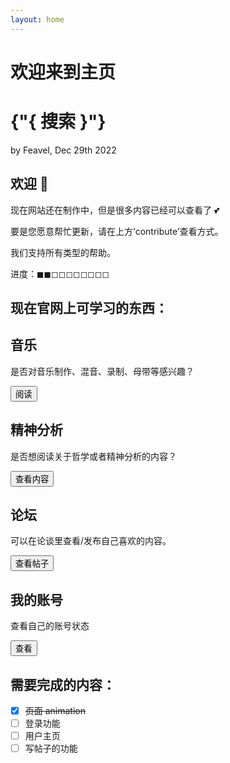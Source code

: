 ```yaml
---
layout: home
---
```


<script>
	import Card from '../../../src/components/ui/Card.svelte';
</script>

<title>Home - Feavel's Camp</title>

<h1 class="mb-0 text-5xl font-extrabold">欢迎来到主页 </h1>
<h1 class="my-0 text-6xl font-extrabold text-info">{"{ 搜索 }"}</h1>
<p class="mb-0">by Feavel, Dec 29th 2022</p>

<div class="divider" />

## 欢迎 🎉

现在网站还在制作中，但是很多内容已经可以查看了 💕

要是您愿意帮忙更新，请在上方‘contribute’查看方式。

我们支持所有类型的帮助。

进度：◼︎◼︎◻︎◻︎◻︎◻︎◻︎◻︎◻︎◻︎

## 现在官网上可学习的东西：

<div class="first-letter:text-5xl first-letter:text-blue-600">
	<div class="flex justify-center content-center md:grid-cols-2 flex-col gap-3 md:grid">
		<Card>
			<div class="card-body">
				<h2 class="card-title text-accent">音乐</h2>
				<p>是否对音乐制作、混音、录制、母带等感兴趣？</p>
				<div class="card-actions justify-end">
					<button class="btn-primary btn">阅读</button>
				</div>
			</div>
		</Card>
		<Card>
			<div class="card-body">
				<h2 class="card-title text-accent">精神分析</h2>
				<p>是否想阅读关于哲学或者精神分析的内容？</p>
				<div class="card-actions justify-end">
					<button class="btn-primary btn">查看内容</button>
				</div>
			</div>
		</Card>
		<Card>
			<div class="card-body">
				<h2 class="card-title text-accent">论坛</h2>
				<p>可以在论谈里查看/发布自己喜欢的内容。</p>
				<div class="card-actions justify-end">
					<button class="btn-primary btn">查看帖子</button>
				</div>
			</div>
		</Card>
		<Card>
			<div class="card-body">
				<h2 class="card-title text-accent">我的账号</h2>
				<p>查看自己的账号状态</p>
				<div class="card-actions justify-end">
					<button class="btn-primary btn">查看</button>
				</div>
			</div>
		</Card>
	</div>
</div>

## 需要完成的内容：

- [x] ~~页面 animation~~
- [ ] 登录功能
- [ ] 用户主页
- [ ] 写帖子的功能
